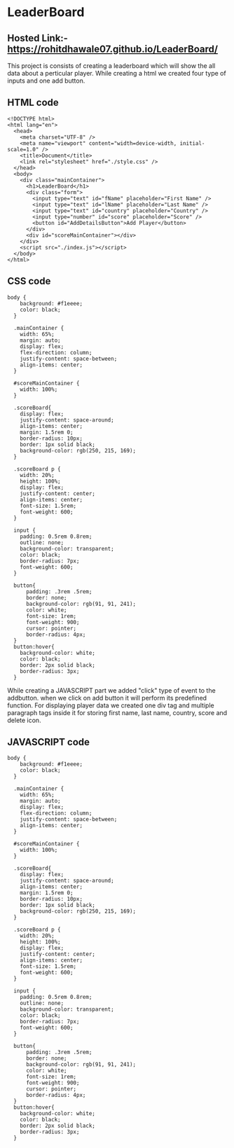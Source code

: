 # LeaderBoard
## Hosted Link:-  https://rohitdhawale07.github.io/LeaderBoard/
This project is consists of creating a leaderboard which will show the all data about a perticular player.
While creating a html we created four type of inputs and one add button.
## HTML code
```
<!DOCTYPE html>
<html lang="en">
  <head>
    <meta charset="UTF-8" />
    <meta name="viewport" content="width=device-width, initial-scale=1.0" />
    <title>Document</title>
    <link rel="stylesheet" href="./style.css" />
  </head>
  <body>
    <div class="mainContainer">
      <h1>LeaderBoard</h1>
      <div class="form">
        <input type="text" id="fName" placeholder="First Name" />
        <input type="text" id="lName" placeholder="Last Name" />
        <input type="text" id="country" placeholder="Country" />
        <input type="number" id="score" placeholder="Score" />
        <button id="AddDetailsButton">Add Player</button>
      </div>
      <div id="scoreMainContainer"></div>
    </div>
    <script src="./index.js"></script>
  </body>
</html>
```

## CSS code
```
body {
    background: #f1eeee;
    color: black;
  }
  
  .mainContainer {
    width: 65%;
    margin: auto;
    display: flex;
    flex-direction: column;
    justify-content: space-between;
    align-items: center;
  }
  
  #scoreMainContainer {
    width: 100%;
  }
  
  .scoreBoard{
    display: flex;
    justify-content: space-around;
    align-items: center;
    margin: 1.5rem 0;
    border-radius: 10px;
    border: 1px solid black;
    background-color: rgb(250, 215, 169);
  }
  
  .scoreBoard p {
    width: 20%;
    height: 100%;
    display: flex;
    justify-content: center;
    align-items: center;
    font-size: 1.5rem;
    font-weight: 600;
  }
  
  input {
    padding: 0.5rem 0.8rem;  
    outline: none;
    background-color: transparent;
    color: black;
    border-radius: 7px;
    font-weight: 600;
  }
  
  button{
      padding: .3rem .5rem;
      border: none;
      background-color: rgb(91, 91, 241);
      color: white;
      font-size: 1rem;
      font-weight: 900;
      cursor: pointer;
      border-radius: 4px;
  }
  button:hover{
    background-color: white;
    color: black;
    border: 2px solid black;
    border-radius: 3px;
  }
  ```
While creating a JAVASCRIPT part we added "click" type of event to the addbutton.
when we click on add button it will perform its predefined function.
For displaying player data we created one div tag and multiple paragraph tags inside it for storing first name, last name, country, score and delete icon.

## JAVASCRIPT code
```
body {
    background: #f1eeee;
    color: black;
  }
  
  .mainContainer {
    width: 65%;
    margin: auto;
    display: flex;
    flex-direction: column;
    justify-content: space-between;
    align-items: center;
  }
  
  #scoreMainContainer {
    width: 100%;
  }
  
  .scoreBoard{
    display: flex;
    justify-content: space-around;
    align-items: center;
    margin: 1.5rem 0;
    border-radius: 10px;
    border: 1px solid black;
    background-color: rgb(250, 215, 169);
  }
  
  .scoreBoard p {
    width: 20%;
    height: 100%;
    display: flex;
    justify-content: center;
    align-items: center;
    font-size: 1.5rem;
    font-weight: 600;
  }
  
  input {
    padding: 0.5rem 0.8rem;  
    outline: none;
    background-color: transparent;
    color: black;
    border-radius: 7px;
    font-weight: 600;
  }
  
  button{
      padding: .3rem .5rem;
      border: none;
      background-color: rgb(91, 91, 241);
      color: white;
      font-size: 1rem;
      font-weight: 900;
      cursor: pointer;
      border-radius: 4px;
  }
  button:hover{
    background-color: white;
    color: black;
    border: 2px solid black;
    border-radius: 3px;
  }
  ```
